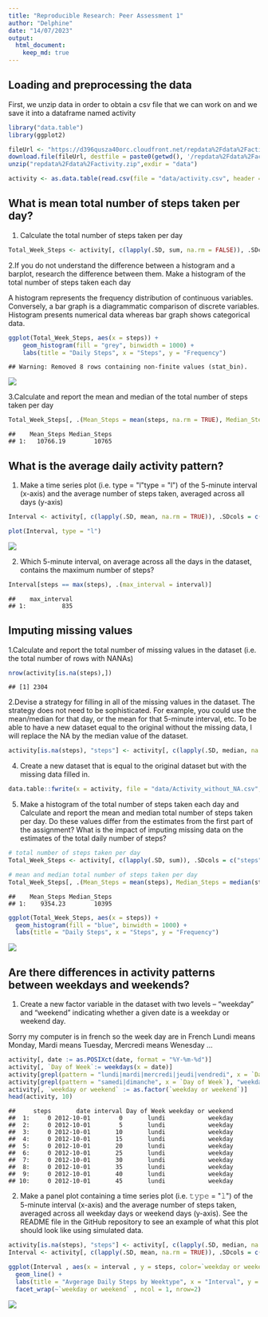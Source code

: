 ```yaml
---
title: "Reproducible Research: Peer Assessment 1"
author: "Delphine"
date: "14/07/2023"
output: 
  html_document:
    keep_md: true
---
```




## Loading and preprocessing the data
First, we unzip data in order to obtain a csv file that we can work on and we save it into a dataframe named activity


```r
library("data.table")
library(ggplot2)

fileUrl <- "https://d396qusza40orc.cloudfront.net/repdata%2Fdata%2Factivity.zip"
download.file(fileUrl, destfile = paste0(getwd(), '/repdata%2Fdata%2Factivity.zip'), method = "curl")
unzip("repdata%2Fdata%2Factivity.zip",exdir = "data")

activity <- as.data.table(read.csv(file = "data/activity.csv", header = TRUE))
```



## What is mean total number of steps taken per day?
1. Calculate the total number of steps taken per day


```r
Total_Week_Steps <- activity[, c(lapply(.SD, sum, na.rm = FALSE)), .SDcols = c("steps"), by = .(date)] 
```



2.If you do not understand the difference between a histogram and a barplot, research the difference between them. Make a histogram of the total number of steps taken each day

A histogram represents the frequency distribution of continuous variables. Conversely, a bar graph is a diagrammatic comparison of discrete variables. Histogram presents numerical data whereas bar graph shows categorical data.


```r
ggplot(Total_Week_Steps, aes(x = steps)) +
    geom_histogram(fill = "grey", binwidth = 1000) +
    labs(title = "Daily Steps", x = "Steps", y = "Frequency")
```

```
## Warning: Removed 8 rows containing non-finite values (stat_bin).
```

![](Recherche-monitoring-data_files/figure-html/unnamed-chunk-3-1.png)<!-- -->




3.Calculate and report the mean and median of the total number of steps taken per day

```r
Total_Week_Steps[, .(Mean_Steps = mean(steps, na.rm = TRUE), Median_Steps = median(steps, na.rm = TRUE))]
```

```
##    Mean_Steps Median_Steps
## 1:   10766.19        10765
```



## What is the average daily activity pattern?


1. Make a time series plot (i.e. type = "l"type = "l") of the 5-minute interval (x-axis) and the average number of steps taken, averaged across all days (y-axis)


```r
Interval <- activity[, c(lapply(.SD, mean, na.rm = TRUE)), .SDcols = c("steps"), by = .(interval)] 

plot(Interval, type = "l")
```

![](Recherche-monitoring-data_files/figure-html/unnamed-chunk-5-1.png)<!-- -->

2. Which 5-minute interval, on average across all the days in the dataset, contains the maximum number of steps?


```r
Interval[steps == max(steps), .(max_interval = interval)]
```

```
##    max_interval
## 1:          835
```



## Imputing missing values
1.Calculate and report the total number of missing values in the dataset (i.e. the total number of rows with NANAs)



```r
nrow(activity[is.na(steps),])
```

```
## [1] 2304
```
2.Devise a strategy for filling in all of the missing values in the dataset. The strategy does not need to be sophisticated. For example, you could use the mean/median for that day, or the mean for that 5-minute interval, etc.
To be able to have a new dataset equal to the original without the missing data, I will replace the NA by the median value of the dataset.


```r
activity[is.na(steps), "steps"] <- activity[, c(lapply(.SD, median, na.rm = TRUE)), .SDcols = c("steps")]
```

4. Create a new dataset that is equal to the original dataset but with the missing data filled in.

```r
data.table::fwrite(x = activity, file = "data/Activity_without_NA.csv", quote = FALSE)
```




5. Make a histogram of the total number of steps taken each day and Calculate and report the mean and median total number of steps taken per day. Do these values differ from the estimates from the first part of the assignment? What is the impact of imputing missing data on the estimates of the total daily number of steps?


```r
# total number of steps taken per day
Total_Week_Steps <- activity[, c(lapply(.SD, sum)), .SDcols = c("steps"), by = .(date)] 

# mean and median total number of steps taken per day
Total_Week_Steps[, .(Mean_Steps = mean(steps), Median_Steps = median(steps))]
```

```
##    Mean_Steps Median_Steps
## 1:    9354.23        10395
```

```r
ggplot(Total_Week_Steps, aes(x = steps)) + 
  geom_histogram(fill = "blue", binwidth = 1000) + 
  labs(title = "Daily Steps", x = "Steps", y = "Frequency")
```

![](Recherche-monitoring-data_files/figure-html/unnamed-chunk-10-1.png)<!-- -->


## Are there differences in activity patterns between weekdays and weekends?

1. Create a new factor variable in the dataset with two levels – “weekday” and “weekend” indicating whether a given date is a weekday or weekend day.

Sorry my computer is in french so the week day are in French
Lundi means Monday, Mardi means Tuesday, Mercredi means Wenesday ... 


```r
activity[, date := as.POSIXct(date, format = "%Y-%m-%d")]
activity[, `Day of Week`:= weekdays(x = date)]
activity[grepl(pattern = "lundi|mardi|mercredi|jeudi|vendredi", x = `Day of Week`), "weekday or weekend"] <- "weekday"
activity[grepl(pattern = "samedi|dimanche", x = `Day of Week`), "weekday or weekend"] <- "weekend"
activity[, `weekday or weekend` := as.factor(`weekday or weekend`)]
head(activity, 10)
```

```
##     steps       date interval Day of Week weekday or weekend
##  1:     0 2012-10-01        0       lundi            weekday
##  2:     0 2012-10-01        5       lundi            weekday
##  3:     0 2012-10-01       10       lundi            weekday
##  4:     0 2012-10-01       15       lundi            weekday
##  5:     0 2012-10-01       20       lundi            weekday
##  6:     0 2012-10-01       25       lundi            weekday
##  7:     0 2012-10-01       30       lundi            weekday
##  8:     0 2012-10-01       35       lundi            weekday
##  9:     0 2012-10-01       40       lundi            weekday
## 10:     0 2012-10-01       45       lundi            weekday
```

2. Make a panel plot containing a time series plot (i.e. 𝚝𝚢𝚙𝚎 = "𝚕") of the 5-minute interval (x-axis) and the average number of steps taken, averaged across all weekday days or weekend days (y-axis). See the README file in the GitHub repository to see an example of what this plot should look like using simulated data.


```r
activity[is.na(steps), "steps"] <- activity[, c(lapply(.SD, median, na.rm = TRUE)), .SDcols = c("steps")]
Interval <- activity[, c(lapply(.SD, mean, na.rm = TRUE)), .SDcols = c("steps"), by = .(interval, `weekday or weekend`)] 

ggplot(Interval , aes(x = interval , y = steps, color=`weekday or weekend`)) + 
  geom_line() + 
  labs(title = "Avgerage Daily Steps by Weektype", x = "Interval", y = "No. of Steps") +
  facet_wrap(~`weekday or weekend` , ncol = 1, nrow=2)
```

![](Recherche-monitoring-data_files/figure-html/unnamed-chunk-12-1.png)<!-- -->
